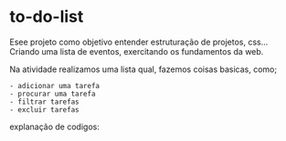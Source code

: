 # to-do-list


Esee projeto como objetivo entender estruturação de projetos, css... Criando uma lista de eventos, exercitando os fundamentos da web.

Na atividade realizamos uma lista qual, fazemos coisas basicas, como;

    - adicionar uma tarefa
    - procurar uma tarefa
    - filtrar tarefas
    - excluir tarefas

explanação de codigos:

